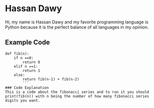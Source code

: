 # Hassan Dawy
Hi, my name is Hassan Dawy and my favorite programming language is Python because it is the perfect balance of all languages in my opinion.

## Example Code 
```
def fib(n):
    if n ==0:
        return 0
    elif n ==1:
        return 1
    else:
        return fib(n-1) + fib(n-2)
        ```
### Code Explanation
This is a code about the fibonacci series and to run it you should print(fib(n)) with n being the number of how many fibonacci series digits you want.
